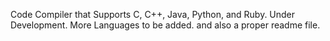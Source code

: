 Code Compiler that Supports C, C++, Java, Python, and Ruby. Under Development. More Languages to be added. and also a proper readme file.